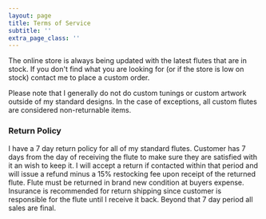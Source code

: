 ```yaml
---
layout: page
title: Terms of Service
subtitle: ''
extra_page_class: ''
---
```


The online store is always being updated with the latest flutes that are in stock. If you don't find what you are looking for (or if the store is low on stock) contact me to place a custom order.

Please note that I generally do not do custom tunings or custom artwork outside of my standard designs. In the case of exceptions, all custom flutes are considered non-returnable items.

### Return Policy

I have a 7 day return policy for all of my standard flutes. Customer has 7 days from the day of receiving the flute to make sure they are satisfied with it an wish to keep it. I will accept a return if contacted within that period and will issue a refund minus a 15% restocking fee upon receipt of the returned flute. Flute must be returned in brand new condition at buyers expense. Insurance is recommended for return shipping since customer is responsible for the flute until I receive it back. Beyond that 7 day period all sales are final.
